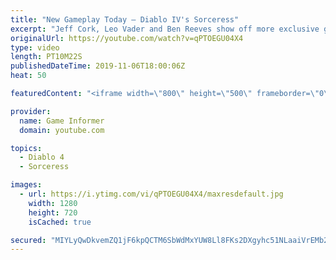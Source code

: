 ```yaml
---
title: "New Gameplay Today – Diablo IV's Sorceress"
excerpt: "Jeff Cork, Leo Vader and Ben Reeves show off more exclusive gameplay of Diablo IV, which can be viewed without commentary at ..."
originalUrl: https://youtube.com/watch?v=qPTOEGU04X4
type: video
length: PT10M22S
publishedDateTime: 2019-11-06T18:00:06Z
heat: 50

featuredContent: "<iframe width=\"800\" height=\"500\" frameborder=\"0\" src=\"https://www.youtube.com/embed/qPTOEGU04X4\" allow=\"accelerometer; autoplay; encrypted-media; gyroscope; picture-in-picture\" allowfullscreen></iframe>"

provider:
  name: Game Informer
  domain: youtube.com

topics:
  - Diablo 4
  - Sorceress

images:
  - url: https://i.ytimg.com/vi/qPTOEGU04X4/maxresdefault.jpg
    width: 1280
    height: 720
    isCached: true

secured: "MIYLyQwDkvemZQ1jF6kpQCTM6SbWdMxYUW8Ll8FKs2DXgyhc51NLaaiVrEMb2VkYAJFZlFIgAAmQHsq15J1agQaxwiOizT7b+ZmINA+7ORY9jQkuzlUeLpuOAVdsgVaMKZDf2zbaCjghRgvYR7ygNojRcamOD9RWg8z1OuIJtmX8QsDnwWhd2LgEGf5gs/ASrYxl5HcfhP18SwHuIazuJ7ZoOTqW7J4j7epB4+oJ5an0COZ0M9Fw/NdlSJTjUdhCF6AgerH6cdaEF/IqJtdA9/ndIE0BnOqb9n08CNvlbIg1Xx1gWomNegQvPVQSVgW/BfDsVVvKflMuZnV/9twXfotHbBgBAuY1wuYhzPL/jMGVs5uL3QHGsjHq+9DsB1h8Ah8r9osn6Vr4nRAANmc/TWS4Iv4ZaQxYLNje0Jw0L+faUmfrNefon6aZzG9Okd7s;VuPgeWdNsidj+nB8IVfCEg=="
---
```


